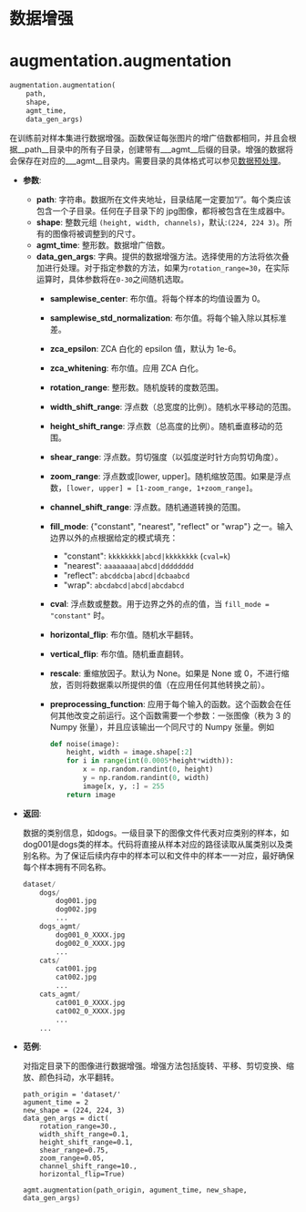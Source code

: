 # 数据增强

# augmentation.augmentation


```python
augmentation.augmentation(
    path,
    shape,
    agmt_time,
    data_gen_args)
```

在训练前对样本集进行数据增强。函数保证每张图片的增广倍数都相同，并且会根据__path__目录中的所有子目录，创建带有___agmt__后缀的目录。增强的数据将会保存在对应的___agmt__目录内。需要目录的具体格式可以参见[数据预处理](数据预处理)。

- __参数__:
    - __path__: 字符串。数据所在文件夹地址，目录结尾一定要加“/”。每个类应该包含一个子目录。任何在子目录下的 jpg图像，都将被包含在生成器中。
    - __shape__: 整数元组 `(height, width, channels)`，默认:`(224, 224 3)`。所有的图像将被调整到的尺寸。
    - __agmt_time__: 整形数。数据增广倍数。
    - __data_gen_args__: 字典。提供的数据增强方法。选择使用的方法将依次叠加进行处理。对于指定参数的方法，如果为`rotation_range=30`，在实际运算时，具体参数将在`0-30`之间随机选取。
      - **samplewise_center**: 布尔值。将每个样本的均值设置为 0。

      - **samplewise_std_normalization**: 布尔值。将每个输入除以其标准差。

      - **zca_epsilon**: ZCA 白化的 epsilon 值，默认为 1e-6。

      - **zca_whitening**: 布尔值。应用 ZCA 白化。

      - **rotation_range**: 整形数。随机旋转的度数范围。

      - **width_shift_range**: 浮点数（总宽度的比例）。随机水平移动的范围。

      - **height_shift_range**: 浮点数（总高度的比例）。随机垂直移动的范围。

      - **shear_range**: 浮点数。剪切强度（以弧度逆时针方向剪切角度）。

      - **zoom_range**: 浮点数或[lower, upper]。随机缩放范围。如果是浮点数，`[lower, upper] = [1-zoom_range, 1+zoom_range]`。

      - **channel_shift_range**: 浮点数。随机通道转换的范围。

      - **fill_mode**: {"constant", "nearest", "reflect" or "wrap"} 之一。输入边界以外的点根据给定的模式填充：
        - "constant": `kkkkkkkk|abcd|kkkkkkkk` (`cval=k`)
        - "nearest": `aaaaaaaa|abcd|dddddddd`
        - "reflect": `abcddcba|abcd|dcbaabcd`
        - "wrap": `abcdabcd|abcd|abcdabcd`

      - **cval**: 浮点数或整数。用于边界之外的点的值，当 `fill_mode = "constant"` 时。

      - **horizontal_flip**: 布尔值。随机水平翻转。

      - **vertical_flip**: 布尔值。随机垂直翻转。

      - **rescale**: 重缩放因子。默认为 None。如果是 None 或 0，不进行缩放，否则将数据乘以所提供的值（在应用任何其他转换之前）。

      - **preprocessing_function**: 应用于每个输入的函数。这个函数会在任何其他改变之前运行。这个函数需要一个参数：一张图像（秩为 3 的 Numpy 张量），并且应该输出一个同尺寸的 Numpy 张量。例如

        ```python
        def noise(image):
            height, width = image.shape[:2]
            for i in range(int(0.0005*height*width)):
                x = np.random.randint(0, height)
                y = np.random.randint(0, width)
                image[x, y, :] = 255
            return image
        ```

- __返回__:

    数据的类别信息，如dogs。一级目录下的图像文件代表对应类别的样本，如dog001是dogs类的样本。代码将直接从样本对应的路径读取从属类别以及类别名称。为了保证后续内存中的样本可以和文件中的样本一一对应，最好确保每个样本拥有不同名称。

    ```python
    dataset/
        dogs/
            dog001.jpg
            dog002.jpg
            ...
        dogs_agmt/
            dog001_0_XXXX.jpg
            dog002_0_XXXX.jpg
            ...
        cats/
            cat001.jpg
            cat002.jpg
            ...
        cats_agmt/
            cat001_0_XXXX.jpg
            cat002_0_XXXX.jpg
            ...        
        ...
    ```



- __范例__:

  对指定目录下的图像进行数据增强。增强方法包括旋转、平移、剪切变换、缩放、颜色抖动，水平翻转。

  ```
  path_origin = 'dataset/'
  agument_time = 2
  new_shape = (224, 224, 3)
  data_gen_args = dict(
      rotation_range=30.,
      width_shift_range=0.1,
      height_shift_range=0.1,
      shear_range=0.75,
      zoom_range=0.05,
      channel_shift_range=10.,
      horizontal_flip=True)

  agmt.augmentation(path_origin, agument_time, new_shape, data_gen_args)
  ```

